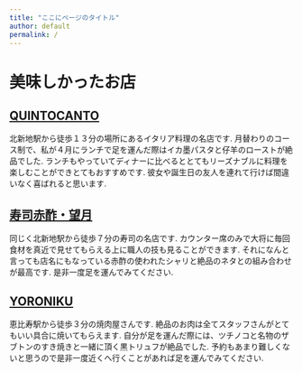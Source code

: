 ```yaml
---
title: "ここにページのタイトル"
author: default
permalink: /
---
```


# 美味しかったお店

## [QUINTOCANTO](http://www.quinto-canto.com/)

北新地駅から徒歩１３分の場所にあるイタリア料理の名店です. 
月替わりのコース制で、私が４月にランチで足を運んだ際はイカ墨パスタと仔羊のローストが絶品でした. 
ランチもやっていてディナーに比べるととてもリーズナブルに料理を楽しむことができとてもおすすめです. 
彼女や誕生日の友人を連れて行けば間違いなく喜ばれると思います. 

## [寿司赤酢・望月](https://tabelog.com/osaka/A2701/A270101/27120182/)

同じく北新地駅から徒歩７分の寿司の名店です. 
カウンター席のみで大将に毎回食材を真近で見せてもらえる上に職人の技も見ることができます. 
それになんと言っても店名にもなっている赤酢の使われたシャリと絶品のネタとの組み合わせが最高です. 
是非一度足を運んでみてください. 

## [YORONIKU](https://tabelog.com/tokyo/A1303/A130302/13211927/?cid=yo_g_kt_shop_13211927&gclid=Cj0KCQjwpImTBhCmARIsAKr58cySWPny_XBxfrnIvnS3dkI8SKOfsVwTLTWEddsruqocUk_nUSBbR-MaAlRhEALw_wcB)

恵比寿駅から徒歩３分の焼肉屋さんです. 
絶品のお肉は全てスタッフさんがとてもいい具合に焼いてもらえます. 
自分が足を運んだ際には、ツチノコと名物のザブトンのすき焼きと一緒に頂く黒トリュフが絶品でした. 
予約もあまり難しくないと思うので是非一度近くへ行くことがあれば足を運んでみてください. 
  




